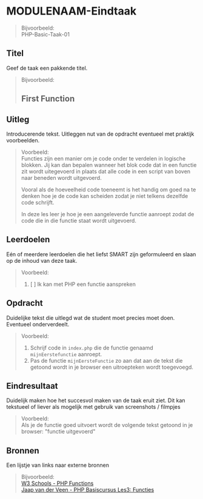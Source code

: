 # MODULENAAM-Eindtaak

> Bijvoorbeeld:  
> PHP-Basic-Taak-01

## Titel

Geef de taak een pakkende titel.  
> Bijvoorbeeld:  
>  
> ## First Function

## Uitleg

Introducerende tekst. Uitleggen nut van de opdracht eventueel met praktijk voorbeelden.
> Voorbeeld:  
> Functies zijn een manier om je code onder te verdelen in logische blokken. Jij kan dan bepalen wanneer het blok code dat in een functie zit wordt uitegevoerd in plaats dat alle code in een script van boven naar beneden wordt uitgevoerd.
>
>Vooral als de hoeveelheid code toeneemt is het handig om goed na te denken hoe je de code kan scheiden zodat je niet telkens dezelfde code schrijft.
>  
> In deze les leer je hoe je een aangeleverde functie aanroept zodat de code die in die functie staat wordt uitgevoerd.

## Leerdoelen

Eén of meerdere leerdoelen die het liefst SMART zijn geformuleerd en slaan op de inhoud van deze taak.  
> Voorbeeld:
>
> 1. [ ] Ik kan met PHP een functie aanspreken

## Opdracht

Duidelijke tekst die uitlegd wat de student moet precies moet doen. Eventueel onderverdeelt.
> Voorbeeld:  
>
> 1. Schrijf code in `index.php` die de functie genaamd `mijnEerstefunctie` aanroept.
> 2. Pas de functie `mijnEersteFunctie` zo aan dat aan de tekst die getoond wordt in je browser een uitroepteken wordt toegevoegd.

## Eindresultaat

Duidelijk maken hoe het succesvol maken van de taak eruit ziet. Dit kan tekstueel of liever als mogelijk met gebruik van screenshots / filmpjes  
> Voorbeeld:  
> Als je de functie goed uitvoert wordt de volgende tekst getoond in je browser: "functie uitgevoerd"  

## Bronnen

Een lijstje van links naar externe bronnen
> Bijvoorbeeld:  
>[W3 Schools - PHP Functions](https://www.w3schools.com/php/php_functions.asp)  
>[Jaap van der Veen - PHP Basiscursus Les3: Functies](https://phpbasis.jaapvdveen.nl/basiscursus-php/les-3-inleiding-functies/)  

